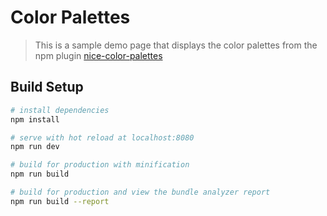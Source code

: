# Color Palettes

> This is a sample demo page that displays the color palettes from the npm plugin [nice-color-palettes](https://github.com/Jam3/nice-color-palettes)

## Build Setup

``` bash
# install dependencies
npm install

# serve with hot reload at localhost:8080
npm run dev

# build for production with minification
npm run build

# build for production and view the bundle analyzer report
npm run build --report
```
